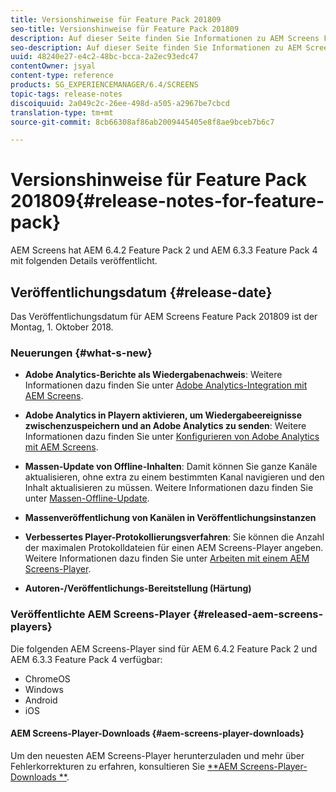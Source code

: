 ```yaml
---
title: Versionshinweise für Feature Pack 201809
seo-title: Versionshinweise für Feature Pack 201809
description: Auf dieser Seite finden Sie Informationen zu AEM Screens Feature Pack 201809, das am Montag, 1. Oktober 2018 veröffentlicht wurde.
seo-description: Auf dieser Seite finden Sie Informationen zu AEM Screens Feature Pack 201809, das am Montag, 1. Oktober 2018 veröffentlicht wurde.
uuid: 48240e27-e4c2-48bc-bcca-2a2ec93edc47
contentOwner: jsyal
content-type: reference
products: SG_EXPERIENCEMANAGER/6.4/SCREENS
topic-tags: release-notes
discoiquuid: 2a049c2c-26ee-498d-a505-a2967be7cbcd
translation-type: tm+mt
source-git-commit: 8cb66308af86ab2009445405e8f8ae9bceb7b6c7

---
```



# Versionshinweise für Feature Pack 201809{#release-notes-for-feature-pack}

AEM Screens hat AEM 6.4.2 Feature Pack 2 und AEM 6.3.3 Feature Pack 4 mit folgenden Details veröffentlicht.

## Veröffentlichungsdatum {#release-date}

Das Veröffentlichungsdatum für AEM Screens Feature Pack 201809 ist der Montag, 1. Oktober 2018.

### Neuerungen {#what-s-new}

* **Adobe Analytics-Berichte als Wiedergabenachweis**: Weitere Informationen dazu finden Sie unter [Adobe Analytics-Integration mit AEM Screens](/help/screens/adobe-analytics-integration-aem-screens.md).

* **Adobe Analytics in Playern aktivieren, um Wiedergabeereignisse zwischenzuspeichern und an Adobe Analytics zu senden**: Weitere Informationen dazu finden Sie unter [Konfigurieren von Adobe Analytics mit AEM Screens](/help/screens/configuring-adobe-analytics-aem-screens.md).

* **Massen-Update von Offline-Inhalten**: Damit können Sie ganze Kanäle aktualisieren, ohne extra zu einem bestimmten Kanal navigieren und den Inhalt aktualisieren zu müssen. Weitere Informationen dazu finden Sie unter [Massen-Offline-Update](/help/screens/bulk-offline-update.md).

* **Massenveröffentlichung von Kanälen in Veröffentlichungsinstanzen**
* **Verbessertes Player-Protokollierungsverfahren**: Sie können die Anzahl der maximalen Protokolldateien für einen AEM Screens-Player angeben. Weitere Informationen dazu finden Sie unter [Arbeiten mit einem AEM Screens-Player](/help/screens/working-with-screens-player.md).

* **Autoren-/Veröffentlichungs-Bereitstellung (Härtung)**

### Veröffentlichte AEM Screens-Player {#released-aem-screens-players}

Die folgenden AEM Screens-Player sind für AEM 6.4.2 Feature Pack 2 und AEM 6.3.3 Feature Pack 4 verfügbar:

* ChromeOS
* Windows
* Android
* iOS

#### AEM Screens-Player-Downloads {#aem-screens-player-downloads}

Um den neuesten AEM Screens-Player herunterzuladen und mehr über Fehlerkorrekturen zu erfahren, konsultieren Sie [**AEM Screens-Player-Downloads **](https://download.macromedia.com/screens/).
